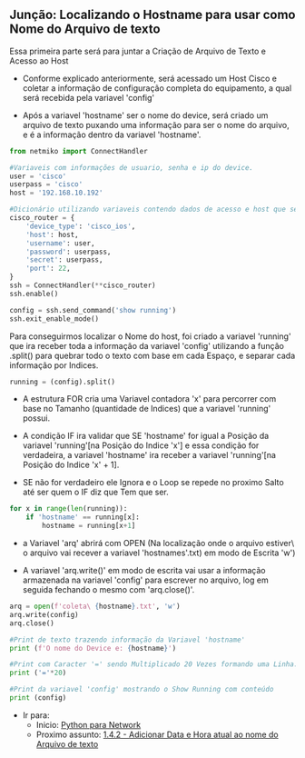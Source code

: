 ## Junção: Localizando o Hostname para usar como Nome do Arquivo de texto

Essa primeira parte será para juntar a Criação de Arquivo de Texto e Acesso ao Host

- Conforme explicado anteriormente, será acessado um Host Cisco e coletar a informação de configuração completa do equipamento, a qual será recebida pela variavel 'config'

- Após a variavel 'hostname' ser o nome do device, será criado um arquivo de texto puxando uma informação para ser o nome do arquivo, e é a informação dentro da variavel 'hostname'.

```python
from netmiko import ConnectHandler

#Variaveis com informações de usuario, senha e ip do device.
user = 'cisco'
userpass = 'cisco'
host = '192.168.10.192'

#Dicionário utilizando variaveis contendo dados de acesso e host que será acessado
cisco_router = {
    'device_type': 'cisco_ios',
    'host': host,
    'username': user,
    'password': userpass,
    'secret': userpass,
    'port': 22,
}
ssh = ConnectHandler(**cisco_router)
ssh.enable()

config = ssh.send_command('show running')
ssh.exit_enable_mode()
```

Para conseguirmos localizar o Nome do host, foi criado a variavel 'running' que ira receber toda a informação da variavel 'config' utilizando a função .split() para quebrar todo o texto com base em cada Espaço, e separar cada informação por Indices.

```python
running = (config).split()
```

- A estrutura FOR cria uma Variavel contadora 'x' para percorrer com base no Tamanho (quantidade de Indices) que a variavel 'running' possui.

- A condição IF ira validar que SE 'hostname' for igual a Posição da variavel 'running'[na Posição do Indice 'x'] e essa condição for verdadeira, a variavel 'hostname' ira receber a variavel 'running'[na Posição do Indice 'x' + 1].

- SE não for verdadeiro ele Ignora e o Loop se repede no proximo Salto até ser quem o IF diz que Tem que ser.

```python
for x in range(len(running)):
    if 'hostname' == running[x]:
        hostname = running[x+1]
```
- a Variavel 'arq' abrirá com OPEN (Na localização onde o arquivo estiver\ o arquivo vai recever a variavel 'hostnames'.txt) em modo de Escrita 'w')

- A variavel 'arq.write()' em modo de escrita vai usar a informação armazenada na variavel 'config' para escrever no arquivo, log em seguida fechando o mesmo com 'arq.close()'.

```python
arq = open(f'coleta\ {hostname}.txt', 'w')
arq.write(config)
arq.close()

#Print de texto trazendo informação da Variavel 'hostname'
print (f'O nome do Device e: {hostname}')

#Print com Caracter '=' sendo Multiplicado 20 Vezes formando uma Linha.
print ('='*20)

#Print da variavel 'config' mostrando o Show Running com conteúdo
print (config)
```

- Ir para: 
    - Inicio: [Python para Network](https://github.com/ozumaru/CiscoDevNet---Python)
    - Proximo assunto: [1.4.2 - Adicionar Data e Hora atual ao nome do Arquivo de texto](https://github.com/ozumaru/CiscoDevNet---Python/blob/master/Junção/New/1.4.2%20-%20Adicionar%20Data%20e%20Hora%20atual%20ao%20nome%20do%20Arquivo%20de%20texto.md)